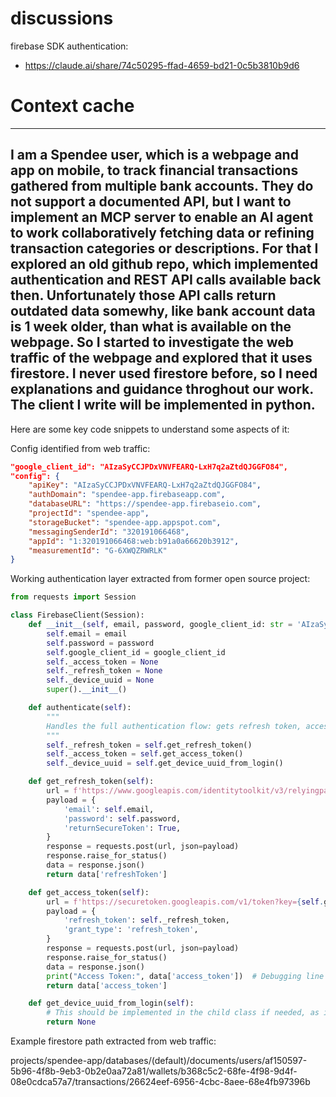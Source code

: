 # discussions

firebase SDK authentication:
 - https://claude.ai/share/74c50295-ffad-4659-bd21-0c5b3810b9d6

# Context cache
---
I am a Spendee user, which is a webpage and app on mobile, to track financial transactions gathered from multiple bank accounts.
They do not support a documented API, but I want to implement an MCP server to enable an AI agent to work collaboratively fetching data or refining transaction categories or descriptions.
For that I explored an old github repo, which implemented authentication and REST API calls available back then.
Unfortunately those API calls return outdated data somewhy, like bank account data is 1 week older, than what is available on the webpage.
So I started to investigate the web traffic of the webpage and explored that it uses firestore.
I never used firestore before, so I need explanations and guidance throghout our work.
The client I write will be implemented in python.
---
Here are some key code snippets to understand some aspects of it:

Config identified from web traffic:
```json
"google_client_id": "AIzaSyCCJPDxVNVFEARQ-LxH7q2aZtdQJGGFO84",
"config": {
    "apiKey": "AIzaSyCCJPDxVNVFEARQ-LxH7q2aZtdQJGGFO84",
    "authDomain": "spendee-app.firebaseapp.com",
    "databaseURL": "https://spendee-app.firebaseio.com",
    "projectId": "spendee-app",
    "storageBucket": "spendee-app.appspot.com",
    "messagingSenderId": "320191066468",
    "appId": "1:320191066468:web:b91a0a66620b3912",
    "measurementId": "G-6XWQZRWRLK"
}
```

Working authentication layer extracted from former open source project:
```python
from requests import Session

class FirebaseClient(Session):
    def __init__(self, email, password, google_client_id: str = 'AIzaSyCCJPDxVNVFEARQ-LxH7q2aZtdQJGGFO84'):
        self.email = email
        self.password = password
        self.google_client_id = google_client_id
        self._access_token = None
        self._refresh_token = None
        self._device_uuid = None
        super().__init__()

    def authenticate(self):
        """
        Handles the full authentication flow: gets refresh token, access token, and device UUID.
        """
        self._refresh_token = self.get_refresh_token()
        self._access_token = self.get_access_token()
        self._device_uuid = self.get_device_uuid_from_login()

    def get_refresh_token(self):
        url = f'https://www.googleapis.com/identitytoolkit/v3/relyingparty/verifyPassword?key={self.google_client_id}'
        payload = {
            'email': self.email,
            'password': self.password,
            'returnSecureToken': True,
        }
        response = requests.post(url, json=payload)
        response.raise_for_status()
        data = response.json()
        return data['refreshToken']

    def get_access_token(self):
        url = f'https://securetoken.googleapis.com/v1/token?key={self.google_client_id}'
        payload = {
            'refresh_token': self._refresh_token,
            'grant_type': 'refresh_token',
        }
        response = requests.post(url, json=payload)
        response.raise_for_status()
        data = response.json()
        print("Access Token:", data['access_token'])  # Debugging line to check the access token
        return data['access_token']

    def get_device_uuid_from_login(self):
        # This should be implemented in the child class if needed, as it may require a specific API call
        return None
```

Example firestore path extracted from web traffic:

projects/spendee-app/databases/(default)/documents/users/af150597-5b96-4f8b-9eb3-0b2e0aa72a81/wallets/b368c5c2-68fe-4f98-9d4f-08e0cdca57a7/transactions/26624eef-6956-4cbc-8aee-68e4fb97396b

